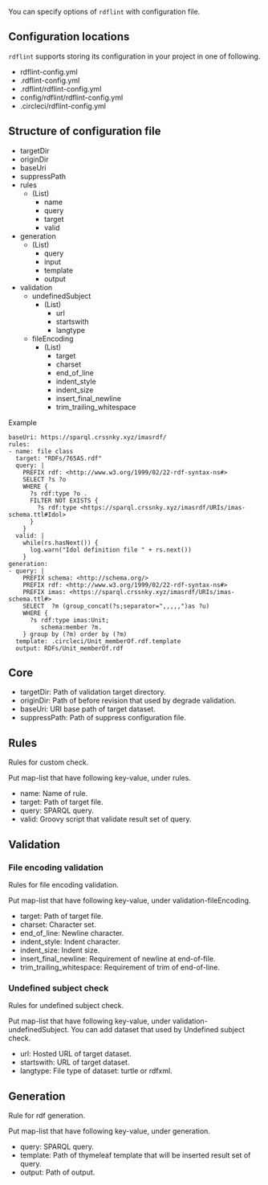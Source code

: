 You can specify options of `rdflint` with configuration file.

## Configuration locations

`rdflint` supports storing its configuration in your project in one of following.

- rdflint-config.yml
- .rdflint-config.yml
- .rdflint/rdflint-config.yml
- config/rdflint/rdflint-config.yml
- .circleci/rdflint-config.yml

## Structure of configuration file

- targetDir
- originDir
- baseUri
- suppressPath
- rules
    - (List)
        - name
        - query
        - target
        - valid
- generation
    - (List)
        - query
        - input
        - template
        - output
- validation
    - undefinedSubject
        - (List)
            - url
            - startswith
            - langtype
    - fileEncoding
        - (List)
            - target
            - charset
            - end_of_line
            - indent_style
            - indent_size
            - insert_final_newline
            - trim_trailing_whitespace


Example

```
baseUri: https://sparql.crssnky.xyz/imasrdf/
rules:
- name: file class
  target: "RDFs/765AS.rdf"
  query: |
    PREFIX rdf: <http://www.w3.org/1999/02/22-rdf-syntax-ns#>
    SELECT ?s ?o
    WHERE {
      ?s rdf:type ?o .
      FILTER NOT EXISTS {
        ?s rdf:type <https://sparql.crssnky.xyz/imasrdf/URIs/imas-schema.ttl#Idol>
      }
    }
  valid: |
    while(rs.hasNext()) {
      log.warn("Idol definition file " + rs.next())
    }
generation:
- query: |
    PREFIX schema: <http://schema.org/>
    PREFIX rdf: <http://www.w3.org/1999/02/22-rdf-syntax-ns#>
    PREFIX imas: <https://sparql.crssnky.xyz/imasrdf/URIs/imas-schema.ttl#>
    SELECT  ?m (group_concat(?s;separator=",,,,,")as ?u)
    WHERE {
      ?s rdf:type imas:Unit;
         schema:member ?m.
    } group by (?m) order by (?m)
  template: .circleci/Unit_memberOf.rdf.template
  output: RDFs/Unit_memberOf.rdf
```

## Core

- targetDir: Path of validation target directory.
- originDir: Path of before revision that used by degrade validation.
- baseUri: URI base path of target dataset.
- suppressPath: Path of suppress configuration file.

## Rules

Rules for custom check.

Put map-list that have following key-value, under rules.

- name: Name of rule.
- target: Path of target file.
- query: SPARQL query.
- valid: Groovy script that validate result set of query.

## Validation

### File encoding validation

Rules for file encoding validation.

Put map-list that have following key-value, under validation-fileEncoding.

- target: Path of target file.
- charset: Character set.
- end_of_line: Newline character.
- indent_style: Indent character.
- indent_size: Indent size.
- insert_final_newline: Requirement of newline at end-of-file.
- trim_trailing_whitespace: Requirement of trim of end-of-line.

### Undefined subject check

Rules for undefined subject check.

Put map-list that have following key-value, under validation-undefinedSubject. You can add dataset that used by Undefined subject check.

- url: Hosted URL of target dataset.
- startswith: URL of target dataset.
- langtype: File type of dataset: turtle or rdfxml.

## Generation

Rule for rdf generation.

Put map-list that have following key-value, under generation.

- query: SPARQL query.
- template: Path of thymeleaf template that will be inserted result set of query.
- output: Path of output.
